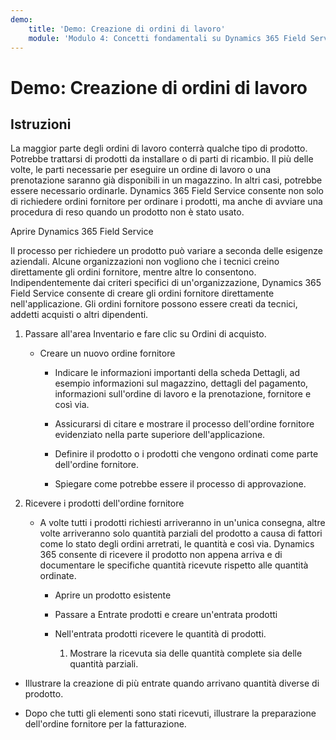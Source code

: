 ```yaml
---
demo:
    title: 'Demo: Creazione di ordini di lavoro'
    module: 'Modulo 4: Concetti fondamentali su Dynamics 365 Field Service'
---
```


# Demo: Creazione di ordini di lavoro

## Istruzioni

La maggior parte degli ordini di lavoro conterrà qualche tipo di prodotto. Potrebbe trattarsi di prodotti da installare o di parti di ricambio. Il più delle volte, le parti necessarie per eseguire un ordine di lavoro o una prenotazione saranno già disponibili in un magazzino. In altri casi, potrebbe essere necessario ordinarle. Dynamics 365 Field Service consente non solo di richiedere ordini fornitore per ordinare i prodotti, ma anche di avviare una procedura di reso quando un prodotto non è stato usato. 

 

Aprire Dynamics 365 Field Service 

 

Il processo per richiedere un prodotto può variare a seconda delle esigenze aziendali. Alcune organizzazioni non vogliono che i tecnici creino direttamente gli ordini fornitore, mentre altre lo consentono. Indipendentemente dai criteri specifici di un'organizzazione, Dynamics 365 Field Service consente di creare gli ordini fornitore direttamente nell'applicazione. Gli ordini fornitore possono essere creati da tecnici, addetti acquisti o altri dipendenti. 

1. Passare all'area Inventario e fare clic su Ordini di acquisto.

	- Creare un nuovo ordine fornitore

		- Indicare le informazioni importanti della scheda Dettagli, ad esempio informazioni sul magazzino, dettagli del pagamento, informazioni sull'ordine di lavoro e la prenotazione, fornitore e così via. 

		- Assicurarsi di citare e mostrare il processo dell'ordine fornitore evidenziato nella parte superiore dell'applicazione. 

		- Definire il prodotto o i prodotti che vengono ordinati come parte dell'ordine fornitore. 

		- Spiegare come potrebbe essere il processo di approvazione.

2. Ricevere i prodotti dell'ordine fornitore

	- A volte tutti i prodotti richiesti arriveranno in un'unica consegna, altre volte arriveranno solo quantità parziali del prodotto a causa di fattori come lo stato degli ordini arretrati, le quantità e così via. Dynamics 365 consente di ricevere il prodotto non appena arriva e di documentare le specifiche quantità ricevute rispetto alle quantità ordinate. 

		- Aprire un prodotto esistente

		- Passare a Entrate prodotti e creare un'entrata prodotti

		- Nell'entrata prodotti ricevere le quantità di prodotti. 

			1. Mostrare la ricevuta sia delle quantità complete sia delle quantità parziali. 

- Illustrare la creazione di più entrate quando arrivano quantità diverse di prodotto. 

- Dopo che tutti gli elementi sono stati ricevuti, illustrare la preparazione dell'ordine fornitore per la fatturazione. 
